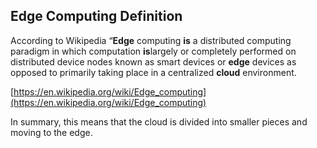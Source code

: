 ## Edge Computing Definition

According to Wikipedia “**Edge** computing **is** a distributed computing paradigm in which computation **is**largely or completely performed on distributed device nodes known as smart devices or **edge** devices as opposed to primarily taking place in a centralized **cloud** environment. 

[https://en.wikipedia.org/wiki/Edge_computing](https://en.wikipedia.org/wiki/Edge_computing)

In summary, this means that the cloud is divided into smaller pieces and moving to the edge. 